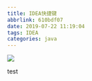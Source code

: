 ```yaml
---
title: IDEA快捷键
abbrlink: 610bdf07
date: 2019-07-22 11:19:04
tags: IDEA
categories: java
---
```

![](https://github.com/starstarb/clouding/raw/master/head/d9655f418740af960387ba2180028303.jpg)
<!--more-->
test